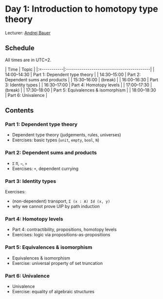 # Day 1: Introduction to homotopy type theory

Lecturer: [Andrej Bauer](http://www.andrej.com/)

## Schedule

All times are in UTC+2.

| Time        | Topic                                      |
|:=-----------|:-------------------------------------------|
| 14:00–14:30 | Part 1: Dependent type theory              |
| 14:30–15:00 | Part 2: Dependent sums and products        |
| 15:30–16:00 | (break)                                    |
| 16:00–16:30 | Part 3: Identity types                     |
| 16:30–17:00 | Part 4: Homotopy levels                    |
| 17:00–17:30 | (break)                                    |
| 17:30–18:00 | Part 5: Equivalences & isomorphism         |
| 18:00–18:30 | Part 6: Univalence                         |

## Contents

### Part 1: Dependent type theory

* Dependent type theory (judgements, rules, universes)
* Exercises: basic types (`unit`, `empty`, `bool`, `N`)

### Part 2: Dependent sums and products

* `Σ` `Π`, `→`, `×`
* Exercises: `+`, dependent currying


### Part 3: Identity types


Exercises:
* (non-dependent) transport, `Σ (x : A) Id (x, y)`
* why we cannot prove UIP by path induction


### Part 4: Homotopy levels

* Part 4: contractibility, propositions, homotopy levels
* Exercises: logic via propositions-as-propositions

### Part 5: Equivalences & isomorphism

* Equivalences & isomorphism
* Exercise: universal property of set truncation

### Part 6: Univalence

* Univalence
* Exercise: equality of algebraic structures
